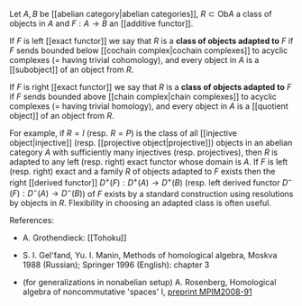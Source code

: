 Let $A,B$ be [[abelian category|abelian categories]], $R\subset \mathrm{Ob}A$ a class of objects in $A$ and $F:A\to B$ an [[additive functor]].

If $F$ is left [[exact functor]] we say that $R$ is a **class of objects adapted to** $F$ if $F$ sends bounded below [[cochain complex|cochain complexes]] to acyclic complexes (= having trivial cohomology), and every object in $A$ is a [[subobject]] of an object from $R$. 

If $F$ is right [[exact functor]] we say that $R$ is a **class of objects adapted to** $F$ if $F$ sends bounded above [[chain complex|chain complexes]] to acyclic complexes (= having trivial homology), and every object in $A$ is a [[quotient object]] of an object from $R$.

For example, if $R = I$ (resp. $R = P$) is the class of all [[injective object|injective]] (resp. [[projective object|projective]]) objects in an abelian category $A$ with sufficiently many injectives (resp. projectives), then $R$ is adapted to any left (resp. right) exact functor whose domain is $A$. If $F$ is left (resp. right) exact and a family $R$ of objects adapted to $F$ exists then the right [[derived functor]] $D^+(F):D^+(A)\to D^+(B)$ (resp. left derived functor $D^-(F):D^-(A)\to D^-(B)$) of $F$ exists by a standard construction using resolutions by objects in $R$. Flexibility in choosing an adapted class is often useful. 

References: 

* A. Grothendieck: [[Tohoku]]

* S. I. Gel'fand, Yu. I. Manin, Methods of homological algebra, Moskva 1988 (Russian); Springer 1996 (English): chapter 3

* (for generalizations in nonabelian setup) A. Rosenberg, Homological algebra of noncommutative 'spaces' I, [preprint MPIM2008-91](http://www.mpim-bonn.mpg.de/preprints/send?bid=3623)